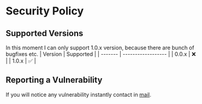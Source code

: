 # Security Policy

## Supported Versions
In this moment I can only support 1.0.x version, because there are bunch of bugfixes etc.
| Version | Supported          |
| ------- | ------------------ |
| 0.0.x   | :x:                |
| 1.0.x   | :white_check_mark: |


## Reporting a Vulnerability
If you will notice any vulnerability instantly contact in [mail](mailto:ra.chomczyk@gmail.com). 
